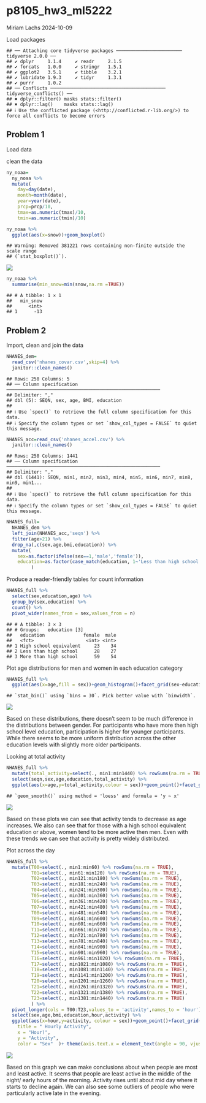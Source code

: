 p8105_hw3_ml5222
================
Miriam Lachs
2024-10-09

Load packages

    ## ── Attaching core tidyverse packages ──────────────────────── tidyverse 2.0.0 ──
    ## ✔ dplyr     1.1.4     ✔ readr     2.1.5
    ## ✔ forcats   1.0.0     ✔ stringr   1.5.1
    ## ✔ ggplot2   3.5.1     ✔ tibble    3.2.1
    ## ✔ lubridate 1.9.3     ✔ tidyr     1.3.1
    ## ✔ purrr     1.0.2     
    ## ── Conflicts ────────────────────────────────────────── tidyverse_conflicts() ──
    ## ✖ dplyr::filter() masks stats::filter()
    ## ✖ dplyr::lag()    masks stats::lag()
    ## ℹ Use the conflicted package (<http://conflicted.r-lib.org/>) to force all conflicts to become errors

## Problem 1

Load data

clean the data

``` r
ny_noaa=
  ny_noaa %>% 
  mutate(
    day=day(date),
    month=month(date),
    year=year(date),
    prcp=prcp/10,
    tmax=as.numeric(tmax)/10,
    tmin=as.numeric(tmin)/10)
```

``` r
ny_noaa %>% 
  ggplot(aes(x=snow))+geom_boxplot()
```

    ## Warning: Removed 381221 rows containing non-finite outside the scale range
    ## (`stat_boxplot()`).

![](p8105_hw3_ml5222_files/figure-gfm/unnamed-chunk-3-1.png)<!-- -->

``` r
ny_noaa %>% 
  summarise(min_snow=min(snow,na.rm =TRUE))
```

    ## # A tibble: 1 × 1
    ##   min_snow
    ##      <int>
    ## 1      -13

## Problem 2

Import, clean and join the data

``` r
NHANES_dem=
  read_csv('nhanes_covar.csv',skip=4) %>% 
  janitor::clean_names()
```

    ## Rows: 250 Columns: 5
    ## ── Column specification ────────────────────────────────────────────────────────
    ## Delimiter: ","
    ## dbl (5): SEQN, sex, age, BMI, education
    ## 
    ## ℹ Use `spec()` to retrieve the full column specification for this data.
    ## ℹ Specify the column types or set `show_col_types = FALSE` to quiet this message.

``` r
NHANES_acc=read_csv('nhanes_accel.csv') %>% 
  janitor::clean_names()
```

    ## Rows: 250 Columns: 1441
    ## ── Column specification ────────────────────────────────────────────────────────
    ## Delimiter: ","
    ## dbl (1441): SEQN, min1, min2, min3, min4, min5, min6, min7, min8, min9, min1...
    ## 
    ## ℹ Use `spec()` to retrieve the full column specification for this data.
    ## ℹ Specify the column types or set `show_col_types = FALSE` to quiet this message.

``` r
NHANES_full=
  NHANES_dem %>% 
  left_join(NHANES_acc,'seqn') %>% 
  filter(age>21) %>% 
  drop_na(,c(sex,age,bmi,education)) %>% 
  mutate(
    sex=as.factor(ifelse(sex==1,'male','female')),
    education=as.factor(case_match(education, 1~'Less than high school',2~'High school equivalent',3~'More than high school'))
         )
```

Produce a reader-friendly tables for count information

``` r
NHANES_full %>% 
  select(sex,education,age) %>% 
  group_by(sex,education) %>% 
  count() %>% 
  pivot_wider(names_from = sex,values_from = n)
```

    ## # A tibble: 3 × 3
    ## # Groups:   education [3]
    ##   education              female  male
    ##   <fct>                   <int> <int>
    ## 1 High school equivalent     23    34
    ## 2 Less than high school      28    27
    ## 3 More than high school      59    54

Plot age distributions for men and women in each education category

``` r
NHANES_full %>% 
  ggplot(aes(x=age,fill = sex))+geom_histogram()+facet_grid(sex~education)
```

    ## `stat_bin()` using `bins = 30`. Pick better value with `binwidth`.

![](p8105_hw3_ml5222_files/figure-gfm/unnamed-chunk-6-1.png)<!-- -->

Based on these distributions, there doesn’t seem to be much difference
in the distributions between gender. For participants who have more then
high school level education, participation is higher for younger
participants. While there seems to be more uniform distribution across
the other education levels with slightly more older participants.

Looking at total activity

``` r
NHANES_full %>% 
  mutate(total_activity=select(., min1:min1440) %>% rowSums(na.rm = TRUE)) %>% 
  select(seqn,sex,age,education,total_activity) %>% 
  ggplot(aes(x=age,y=total_activity,colour = sex))+geom_point()+facet_grid(~education)+geom_smooth(se=FALSE)
```

    ## `geom_smooth()` using method = 'loess' and formula = 'y ~ x'

![](p8105_hw3_ml5222_files/figure-gfm/unnamed-chunk-7-1.png)<!-- -->

Based on these plots we can see that activity tends to decrease as age
increases. We also can see that for those with a high school equivalent
education or above, women tend to be more active then men. Even with
these trends we can see that activity is pretty widely distributed.

Plot across the day

``` r
NHANES_full %>% 
  mutate(T00=select(., min1:min60) %>% rowSums(na.rm = TRUE),
         T01=select(., min61:min120) %>% rowSums(na.rm = TRUE),
         T02=select(., min121:min180) %>% rowSums(na.rm = TRUE),
         T03=select(., min181:min240) %>% rowSums(na.rm = TRUE),
         T04=select(., min241:min300) %>% rowSums(na.rm = TRUE),
         T05=select(., min301:min360) %>% rowSums(na.rm = TRUE),
         T06=select(., min361:min420) %>% rowSums(na.rm = TRUE),
         T07=select(., min421:min480) %>% rowSums(na.rm = TRUE),
         T08=select(., min481:min540) %>% rowSums(na.rm = TRUE),
         T09=select(., min541:min600) %>% rowSums(na.rm = TRUE),
         T10=select(., min601:min660) %>% rowSums(na.rm = TRUE),
         T11=select(., min661:min720) %>% rowSums(na.rm = TRUE),
         T12=select(., min721:min780) %>% rowSums(na.rm = TRUE),
         T13=select(., min781:min840) %>% rowSums(na.rm = TRUE),
         T14=select(., min841:min900) %>% rowSums(na.rm = TRUE),
         T15=select(., min901:min960) %>% rowSums(na.rm = TRUE),
         T16=select(., min961:min1020) %>% rowSums(na.rm = TRUE),
         T17=select(., min1021:min1080) %>% rowSums(na.rm = TRUE),
         T18=select(., min1081:min1140) %>% rowSums(na.rm = TRUE),
         T19=select(., min1141:min1200) %>% rowSums(na.rm = TRUE),
         T20=select(., min1201:min1260) %>% rowSums(na.rm = TRUE),
         T21=select(., min1261:min1320) %>% rowSums(na.rm = TRUE),
         T22=select(., min1321:min1380) %>% rowSums(na.rm = TRUE),
         T23=select(., min1381:min1440) %>% rowSums(na.rm = TRUE)
         ) %>% 
  pivot_longer(cols = T00:T23,values_to = 'activity',names_to = 'hour') %>% 
  select(sex,age,bmi,education,hour,activity) %>% 
  ggplot(aes(x=hour,y=activity, colour = sex))+geom_point()+facet_grid(~education)+labs(
    title = " Hourly Activity",
    x = "Hour)",
    y = "Activity",
    color = "Sex"  )+ theme(axis.text.x = element_text(angle = 90, vjust = 0.5, hjust=1))
```

![](p8105_hw3_ml5222_files/figure-gfm/unnamed-chunk-8-1.png)<!-- -->

Based on this graph we can make conclusions about when people are most
and least active. It seems that people are least active in the middle of
the night/ early hours of the morning. Activity rises until about mid
day where it starts to decline again. We can also see some outliers of
people who were particularly active late in the evening.
